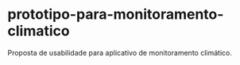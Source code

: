 # prototipo-para-monitoramento-climatico
Proposta de usabilidade para aplicativo de monitoramento climático.
